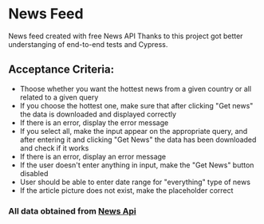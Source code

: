 # News Feed

News feed created with free News API
Thanks to this project got better understanging of end-to-end tests and Cypress.

## Acceptance Criteria:

- Thoose whether you want the hottest news from a given country or all related to a given query
- If you choose the hottest one, make sure that after clicking "Get news" the data is downloaded and displayed correctly
- If there is an error, display the error message
- If you select all, make the input appear on the appropriate query, and after entering it and clicking "Get News" the data has been downloaded and check if it works
- If there is an error, display an error message
- If the user doesn't enter anything in input, make the "Get News" button disabled
- User should be able to enter date range for "everything" type of news
- If the article picture does not exist, make the placeholder correct

### All data obtained from [News Api](https://newsapi.org/)
